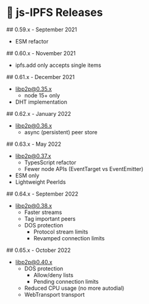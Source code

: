 # 🎁 js-IPFS Releases

## 0.59.x - September 2021

 * ESM refactor

## 0.60.x - November 2021

 * ipfs.add only accepts single items

## 0.61.x - December 2021

 * libp2p@0.35.x
   * node 15+ only
 * DHT implementation

## 0.62.x - January 2022

 * libp2p@0.36.x
   * async (persistent) peer store

## 0.63.x - May 2022

 * libp2p@0.37.x
   * TypesScript refactor
   * Fewer node APIs (EventTarget vs EventEmitter)
 * ESM only
 * Lightweight PeerIds

## 0.64.x - September 2022

 * libp2p@0.38.x
   * Faster streams
   * Tag important peers
   * DOS protection
     * Protocol stream limits
     * Revamped connection limits

## 0.65.x - October 2022

 * libp2p@0.40.x
   * DOS protection
     * Allow/deny lists
     * Pending connection limits
   * Reduced CPU usage (no more autodial)
   * WebTransport transport

